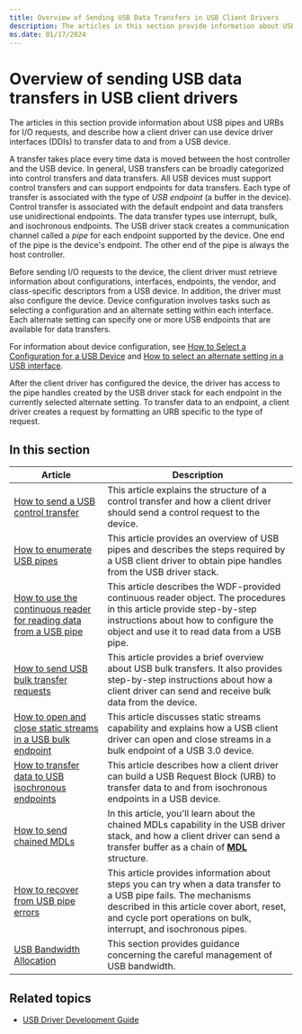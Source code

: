 ```yaml
---
title: Overview of Sending USB Data Transfers in USB Client Drivers
description: The articles in this section provide information about USB pipes and URBs for I/O requests, and describe how a client driver can use device driver interfaces (DDIs) to transfer data to and from a USB device.
ms.date: 01/17/2024
---
```


# Overview of sending USB data transfers in USB client drivers

The articles in this section provide information about USB pipes and URBs for I/O requests, and describe how a client driver can use device driver interfaces (DDIs) to transfer data to and from a USB device.

A transfer takes place every time data is moved between the host controller and the USB device. In general, USB transfers can be broadly categorized into control transfers and data transfers. All USB devices must support control transfers and can support endpoints for data transfers. Each type of transfer is associated with the type of *USB endpoint* (a buffer in the device). Control transfer is associated with the default endpoint and data transfers use unidirectional endpoints. The data transfer types use interrupt, bulk, and isochronous endpoints. The USB driver stack creates a communication channel called a *pipe* for each endpoint supported by the device. One end of the pipe is the device's endpoint. The other end of the pipe is always the host controller.

Before sending I/O requests to the device, the client driver must retrieve information about configurations, interfaces, endpoints, the vendor, and class-specific descriptors from a USB device. In addition, the driver must also configure the device. Device configuration involves tasks such as selecting a configuration and an alternate setting within each interface. Each alternate setting can specify one or more USB endpoints that are available for data transfers.

For information about device configuration, see [How to Select a Configuration for a USB Device](how-to-select-a-configuration-for-a-usb-device.md) and [How to select an alternate setting in a USB interface](select-a-usb-alternate-setting.md).

After the client driver has configured the device, the driver has access to the pipe handles created by the USB driver stack for each endpoint in the currently selected alternate setting. To transfer data to an endpoint, a client driver creates a request by formatting an URB specific to the type of request.

## In this section

| Article | Description |
|---|---|
| [How to send a USB control transfer](usb-control-transfer.md) | This article explains the structure of a control transfer and how a client driver should send a control request to the device. |
| [How to enumerate USB pipes](how-to-get-usb-pipe-handles.md) | This article provides an overview of USB pipes and describes the steps required by a USB client driver to obtain pipe handles from the USB driver stack. |
| [How to use the continuous reader for reading data from a USB pipe](how-to-use-the-continous-reader-for-getting-data-from-a-usb-endpoint--umdf-.md) | This article describes the WDF-provided continuous reader object. The procedures in this article provide step-by-step instructions about how to configure the object and use it to read data from a USB pipe. |
| [How to send USB bulk transfer requests](usb-bulk-and-interrupt-transfer.md) | This article provides a brief overview about USB bulk transfers. It also provides step-by-step instructions about how a client driver can send and receive bulk data from the device. |
| [How to open and close static streams in a USB bulk endpoint](how-to-open-streams-in-a-usb-endpoint.md) | This article discusses static streams capability and explains how a USB client driver can open and close streams in a bulk endpoint of a USB 3.0 device. |
| [How to transfer data to USB isochronous endpoints](transfer-data-to-isochronous-endpoints.md) | This article describes how a client driver can build a USB Request Block (URB) to transfer data to and from isochronous endpoints in a USB device. |
| [How to send chained MDLs](how-to-send-chained-mdls.md) | In this article, you'll learn about the chained MDLs capability in the USB driver stack, and how a client driver can send a transfer buffer as a chain of **[MDL](/windows-hardware/drivers/ddi/wdm/ns-wdm-_mdl)** structure. |
| [How to recover from USB pipe errors](how-to-recover-from-usb-pipe-errors.md) | This article provides information about steps you can try when a data transfer to a USB pipe fails. The mechanisms described in this article cover abort, reset, and cycle port operations on bulk, interrupt, and isochronous pipes. |
| [USB Bandwidth Allocation](usb-bandwidth-allocation.md) | This section provides guidance concerning the careful management of USB bandwidth. |

## Related topics

- [USB Driver Development Guide](usb-driver-development-guide.md)
